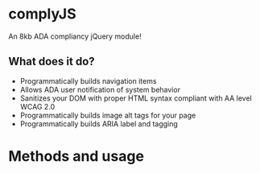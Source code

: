 # complyJS
An 8kb ADA compliancy jQuery module!

## What does it do?
* Programmatically builds navigation items
* Allows ADA user notification of system behavior
* Sanitizes your DOM with proper HTML syntax compliant with AA level WCAG 2.0
* Programmatically builds image alt tags for your page
* Programmatically builds ARIA label and tagging

# Methods and usage
